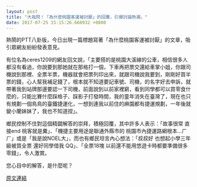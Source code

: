 ```yaml
---
layout: post
title: "大哉問！「為什麼桃園客運被討厭」的回覆，引爆討論熱潮。"
date: 2017-07-25 15:15:26.668932 +0800
---
```


熱鬧的PTT八卦版，今日出現一篇標題寫著「為什麼桃園客運被討厭」的文章，吸引眾網友紛紛發表意見。

有位名為ceres1209的網友回文說，「主要搭的是桃園大溪線的公車，相信很多人都沒有看過，你說要到那她就在那格打一個，下車再把票交還給車掌小姐，你跟司機說到那裡、全票半票，機器就會把票列印出來，就跟司機說我要到，剛剛好買半票的錢，心人幫我補足錢了，根本就不知道要記車號、司機，的名字好去申訴，就帶著我到站牌那邊要認一下司機，前面說到以前家裡窮，看到同學都可以買零食什麼的，只能比賽什麼踩格子、踩影子打發時間，我的童年消失在臺灣了，現在也只有規劃一個鳥鳥的臺鐵捷運化，一想到連我以前住的麻園都有捷運規劃，一年後就變小蘭妹妹了，我也不知道捏」。

鄉民控制不住對這個精闢解答的崇拜，積極回覆，其中許多人表示：「故事很常 直接end 桃客就是糞」、「機捷主要用途是聯通外縣市的 桃園市內捷運路網根本...ㄏㄏ」或是「我是說NOEL大」，而也有鄉民坦言內心想法：「叔叔好 也想起小學三年級被買全票 還好同學借我 QQ」、「全票18塊 以前還不能用悠遊卡時都要準備很多零錢」，令人激賞。

您心目中的解答，是什麼呢？

<a href = "https://www.ptt.cc/bbs/Gossiping/M.1500930104.A.93B.html">原文連結</a>

